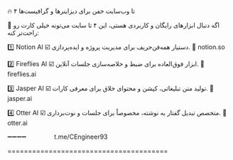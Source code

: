 🔥 ۴ تا وب‌سایت خفن برای دیزاینرها و گرافیست‌ها

📰 اگه دنبال ابزارهای رایگان و کاربردی هستی، این ۴ تا سایت می‌تونه خیلی کارت رو راحت‌تر کنه:

1️⃣ Notion AI
☑️ دستیار همه‌فن‌حریف برای مدیریت پروژه و ایده‌پردازی.
🔗 notion.so

2️⃣ Fireflies AI
☑️ ابزار فوق‌العاده برای ضبط و خلاصه‌سازی جلسات آنلاین.
🔗 fireflies.ai

3️⃣ Jasper AI
☑️ تولید متن تبلیغاتی، کپشن و محتوای خلاق برای معرفی کارات.
🔗 jasper.ai

4️⃣ Otter AI
☑️ متخصص تبدیل گفتار به نوشته، مخصوصاً برای جلسات و نوت‌برداری.
🔗 otter.ai

➖➖➖➖               
t.me/CEngineer93

=======================================
